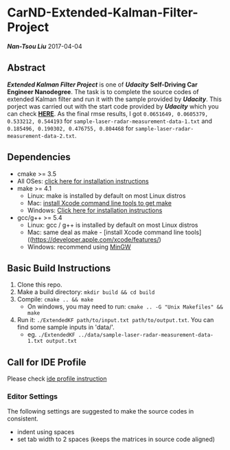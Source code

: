 # CarND-Extended-Kalman-Filter-Project

_**Nan-Tsou Liu**_ 2017-04-04

## Abstract

_**Extended Kalman Filter Project**_ is one of _**Udacity**_ **Self-Driving Car Engineer Nanodegree**. The task is to complete the source codes of extended Kalman filter and run it with the sample provided by _**Udacity**_. This porject was carried out with the start code provided by _**Udacity**_ which you can check [**HERE**](https://github.com/udacity/CarND-Extended-Kalman-Filter-Project). As the final rmse results, I got `0.0651649, 0.0605379, 0.533212, 0.544193` for `sample-laser-radar-measurement-data-1.txt` and `0.185496, 0.190302, 0.476755, 0.804468` for `sample-laser-radar-measurement-data-2.txt`.

## Dependencies

* cmake >= 3.5
 * All OSes: [click here for installation instructions](https://cmake.org/install/)
* make >= 4.1
  * Linux: make is installed by default on most Linux distros
  * Mac: [install Xcode command line tools to get make](https://developer.apple.com/xcode/features/)
  * Windows: [Click here for installation instructions](http://gnuwin32.sourceforge.net/packages/make.htm)
* gcc/g++ >= 5.4
  * Linux: gcc / g++ is installed by default on most Linux distros
  * Mac: same deal as make - [install Xcode command line tools]((https://developer.apple.com/xcode/features/)
  * Windows: recommend using [MinGW](http://www.mingw.org/)

## Basic Build Instructions

1. Clone this repo.
2. Make a build directory: `mkdir build && cd build`
3. Compile: `cmake .. && make` 
   * On windows, you may need to run: `cmake .. -G "Unix Makefiles" && make`
4. Run it: `./ExtendedKF path/to/input.txt path/to/output.txt`. You can find
   some sample inputs in 'data/'.
    - eg. `./ExtendedKF ../data/sample-laser-radar-measurement-data-1.txt output.txt`

## Call for IDE Profile

Please check [ide profile instruction](ide_profiles/README.md)

### Editor Settings

The following settings are suggested to make the source codes in consistent.

* indent using spaces
* set tab width to 2 spaces (keeps the matrices in source code aligned)
